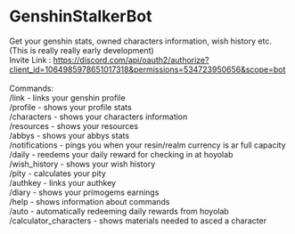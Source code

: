 # GenshinStalkerBot
Get your genshin stats, owned characters information, wish history etc. (This is really really early development)
<br />
Invite Link : https://discord.com/api/oauth2/authorize?client_id=1064985978651017318&permissions=534723950656&scope=bot 
<br />
<br />
Commands:<br />
/link - links your genshin profile<br />
/profile - shows your profile stats<br />
/characters - shows your characters information<br />
/resources - shows your resources<br />
/abbys - shows your abbys stats<br />
/notifications - pings you when your resin/realm currency is ar full capacity<br />
/daily - reedems your daily reward for checking in at hoyolab<br />
/wish_history - shows your wish history<br />
/pity - calculates your pity<br />
/authkey - links your authkey<br />
/diary - shows your primogems earnings<br />
/help - shows information about commands<br />
/auto - automatically redeeming daily rewards from hoyolab<br />
/calculator_characters - shows materials needed to asced a character<br />


